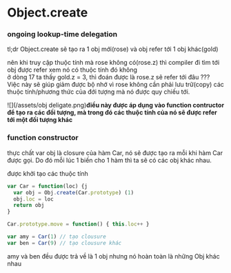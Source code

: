 # Object.create

### ongoing lookup-time delegation

tl;dr Object.create sẽ tạo ra 1 obj mới\(rose\) và obj refer tới 1 obj khác\(gold\)

nên khi truy cập thuộc tính mà rose không có\(rose.z\) thì compiler đi tìm tới obj được refer xem nó có thuộc tính đó không  
ở dòng 17 ta thấy gold.z = 3, thì đoán được là rose.z sẽ refer tới đâu ???  
Việc này sẽ giúp giảm được bộ nhớ vì rose không cần phải lưu trữ\(copy\) các thuộc tính/phương thức của đới tượng mà nó được quy chiếu tới.

![](/assets/obj deligate.png)**điều này được áp dụng vào function contructor để tạo ra các đối tượng, mà trong đó các thuộc tính của nó sẽ được refer  tới một đối tượng khác**

### function constructor

thực chất var obj là closure của hàm Car,  nó sẽ được tạo ra mỗi khi hàm Car được gọi. Do đó mỗi lúc 1 biến cho 1 hàm thì ta sẽ có các obj khác nhau.

được khởi tạo các thuộc tính

```js
var Car = function(loc) {j
  var obj = Obj.create(Car.prototype) (1)
  obj.loc = loc
  return obj
}

Car.prototype.move = function() { this.loc++ }

var amy = Car(1) // tạo clousure
var ben = Car(9) // tạo clousure khác
```

amy và ben đều được trả về là 1 obj nhưng nó hoàn toàn là những Obj khác nhau

### 



